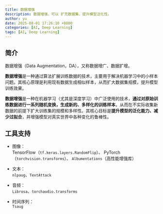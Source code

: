 ```yaml
---
title: 数据增强
description: 数据增强，可以 扩充数据集、提升模型泛化性。
author: yu
date: 2025-08-01 17:26:10 +0800
categories: [AI, Deep Learning]
tags: [AI, Deep Learning]
---
```



## 简介

数据增强（Data Augmentation，DA），又称数据增广、数据扩增。

**数据增强**是一种通过算法扩展训练数据的技术，主要用于解决机器学习中的小样本问题。其核心原理是利用现有数据生成相似样本，从而扩大数据集规模，提升模型训练效果。

**数据增强**是一种在机器学习（尤其是深度学习）中广泛使用的技术，**通过对原始训练数据进行一系列随机变换，生成新的、多样化的训练样本**，从而在不实际收集新数据的前提下扩大训练集的规模和多样性。其核心目标是**提升模型的泛化能力、减少过拟合**，并增强模型对真实世界中各种变化的鲁棒性。

## 工具支持

- 图像：<br>
TensorFlow（`tf.keras.layers.RandomFlip`）、
PyTorch（`torchvision.transforms`）、
`Albumentations`（高性能增强库）

- 文本：<br>
`nlpaug`、`TextAttack`

- 音频：<br>
`Librosa`、`torchaudio.transforms`

- 时间序列：<br>
`Tsaug`

